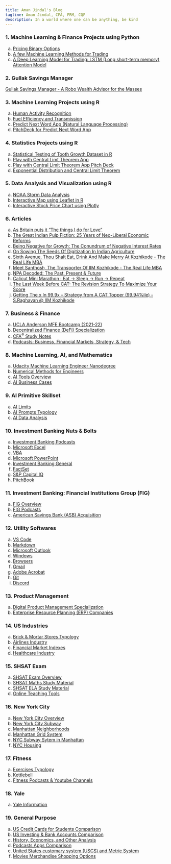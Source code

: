 ```yaml
---
title: Aman Jindal's Blog
tagline: Aman Jindal, CFA, FRM, CQF
description: In a world where one can be anything, be kind
---
```


### 1. Machine Learning & Finance Projects using Python

<ol type="a">
<li>
<a href= 'https://hbk91.github.io/ML_DS_Finance_Python/Pricing_Binary_Options/Pricing_Binary_Options.html' target='_blank'>
Pricing Binary Options</a>
</li>
<li>
<a href= 'https://hbk91.github.io/ML_DS_Finance_Python/ML_Methods_For_Trading/ML_Methods_For_Trading.html' target='_blank'>
A few Machine Learning Methods for Trading</a>
</li>  
<li>
<a href= 'https://hbk91.github.io/ML_DS_Finance_Python/LSTM_Attention_DeepLearning_Trading/LSTM_Attention_DeepLearning_Trading.html' target='_blank'>
A Deep Learning Model for Trading: LSTM (Long short-term memory) Attention Model</a>
</li>  
</ol>

### 2. Gullak Savings Manager
<a href= 'https://hbk91.github.io/DigitalProductManagement_Prof_AlexCowan_UVADarden/Gullak_Savings_Manager/Gullak_Savings_Manager_Product_Idea.html' target='_blank'>Gullak Savings Manager - A Robo Wealth Advisor for the Masses</a>

### 3. Machine Learning Projects using R

<ol type="a">
<li>
<a href= 'https://hbk91.github.io/JHU_Coursera_Course8_Project' target='_blank'>
Human Activity Recognition </a>
</li>
<li>
<a href= 'https://hbk91.github.io/JHU_Coursera_Course7_Project' target='_blank'>
Fuel Efficiency and Transmission </a>
</li>
<li>
<a href= 'https://hbk91.shinyapps.io/Predict_Next_Word/' target='_blank'>
Predict Next Word App (Natural Language Processing) </a>
</li>
<li>
<a href= 'https://rpubs.com/hbk91/Predict_Next_Word_PitchDeck' target='_blank'>
PitchDeck for Predict Next Word App </a>
</li>
</ol>

### 4. Statistics Projects using R

<ol type="a">
<li>
<a href= 'https://rpubs.com/hbk91/toothgrowth_analysis' target='_blank'>
Statistical Testing of Tooth Growth Dataset in R </a>
</li>
<li>
<a href= 'https://hbk91.shinyapps.io/Play_with_CLT' target='_blank'>
Play with Central Limt Theorem App </a>
</li>
<li>
<a href= 'https://hbk91.github.io/JHU_Coursera_Course9_Project/Play_with_CLT_PitchDeck.html' target='_blank'>
Play with Central Limit Theorem App Pitch Deck </a>
</li>
<li>
<a href= 'https://rpubs.com/hbk91/expdistribution_CLT' target='_blank'>
Exponential Distribution and Central Limit Theorem </a>
</li>
</ol>

### 5. Data Analysis and Visualization using R

<ol type="a">
<li>
<a href= 'https://rpubs.com/hbk91/NOAA_Storm_Data_Analysis' target='_blank'>
NOAA Storm Data Analysis </a>
</li>
<li>
<a href= 'https://hbk91.github.io/JHU_Coursera_Course9_Project/Using_Leaflet.html' target='_blank'>
Interactive Map using Leaflet in R </a>
</li>
<li>
<a href= 'https://hbk91.github.io/JHU_Coursera_Course9_Project/Plotly_Presentation.html' target='_blank'>
Interactive Stock Price Chart using Plotly </a>
</li>
</ol>

### 6. Articles

<ol type="a">
<li>
<a href= 'https://www.linkedin.com/pulse/britain-puts-things-i-do-love-aman-jindal/' target='_blank'>
As Britain puts it “The things I do for Love” </a>
</li>
<li>
<a href= 'https://www.linkedin.com/pulse/great-indian-pulp-fiction-25-years-neo-liberal-economic-aman-jindal/' target='_blank'>
The Great Indian Pulp Fiction: 25 Years of Neo-Liberal Economic Reforms
</a>
</li>
<li>
<a href= 'https://www.linkedin.com/pulse/being-negative-growth-conundrum-interest-rates-aman-jindal/' target='_blank'>
Being Negative for Growth: The Conundrum of Negative Interest Rates </a>
</li>
<li>
<a href= 'https://www.linkedin.com/pulse/sowing-seeds-digitization-indian-agriculture-aman-jindal/' target='_blank'>
On Sowing The Seeds Of Digitization In Indian Agriculture </a>
</li>
<li>
<a href= 'https://insideiim.com/sixth-avenue-thou-shalt-eat-drink-and-make-merry-at-kozhikode-the-real-life-mba' target='_blank'>
Sixth Avenue, Thou Shalt Eat, Drink And Make Merry At Kozhikode - The
Real Life MBA </a>
</li>
<li>
<a href= 'https://insideiim.com/meet-santhosh-the-transporter-of-iim-kozhikode-the-real-life-mba' target='_blank'>
Meet Santhosh, The Transporter Of IIM Kozhikode - The Real Life MBA </a>
</li>
<li>
<a href= 'https://insideiim.com/npa-decoded-the-past-present-future' target='_blank'>
NPA Decoded: The Past, Present & Future </a>
</li>
<li>
<a href= 'https://insideiim.com/calicut-mini-marathon-eat-sleep-run-repeat' target='_blank'>
Calicut Mini Marathon : Eat -> Sleep -> Run -> Repeat </a>
</li>
<li>
<a href= 'https://insideiim.com/the-last-week-before-cat-the-revision-strategy-to-maximize-your-score' target='_blank'>
The Last Week Before CAT: The Revision Strategy To Maximize Your Score
</a>
</li>
<li>
<a href= 'https://insideiim.com/getting-the-x-in-99-9x-strategy-for-next-three-months-from-a-cat-topper-99-94ile-s-raghavan-from-iim-kozhikode' target='_blank'>
Getting The x In 99.9x – Strategy from A CAT Topper (99.94%ile) -
S.Raghavan @ IIM Kozhikode </a>
</li>
</ol>

### 7. Business & Finance

<ol type="a">
  
<li>
<a href= 'https://hbk91.github.io/UCLA_MFE_2021-22_BootCamp_Group23' target='_blank'>
UCLA Anderson MFE Bootcamp (2021-22) </a>
</li>
<li>
<a href= 'https://hbk91.github.io/2021StudyNotes/Coursera/DeFi_Specialization.html' target='_blank'>
Decentralized Finance (DeFi) Specialization</a>
</li>
<li>
<a href= 'https://hbk91.github.io/2021StudyNotes/StudyCFA.html' target='_blank'>
CFA<sup>&reg;</sup> Study Notes</a>
</li>
<li>
<a href= 'https://hbk91.github.io/2021StudyNotes/Business_Podcasts.html' target='_blank'>
Podcasts: Business, Financial Markets, Strategy, & Tech </a>
</li>
</ol>

### 8. Machine Learning, AI, and Mathematics

<ol type="a">
<li>
<a href= 'https://hbk91.github.io/2021StudyNotes/Udacity_MLEngineer.html' target='_blank'>
Udacity Machine Learning Engineer Nanodegree </a>
</li>
<li>
<a href= 'https://hbk91.github.io/2021StudyNotes/Coursera/NumericalMethods_HKUST.html' target='_blank'>
Numerical Methods for Engineers </a>
</li>
<li>
<a href= 'https://hbk91.github.io/2021StudyNotes/AI_Tools.html' target='_blank'>
AI Tools Overview </a>
</li>
<li>
<a href= 'https://hbk91.github.io/2021StudyNotes/AI_Business_Cases.html' target='_blank'>
AI Business Cases </a>
</li>
</ol>

### 9. AI Primitive Skillset

<ol type="a">
<li>
<a href= 'https://hbk91.github.io/2021StudyNotes/AI_Limits.html' target='_blank'>
AI Limits </a>
</li>
<li>
<a href= 'https://hbk91.github.io/2021StudyNotes/AI_Prompts_Typology.html' target='_blank'>
AI Prompts Typology </a>
</li>
<li>
<a href= 'https://hbk91.github.io/2021StudyNotes/AI_Data_Analysis.html' target='_blank'>
AI Data Analysis </a>
</li>
</ol>


### 10. Investment Banking Nuts & Bolts

<ol type="a">
<li>
<a href= 'https://hbk91.github.io/2021StudyNotes/IB_Podcasts.html' target='_blank'>
Investment Banking Podcasts </a>  
</li>
<li>
<a href= 'https://hbk91.github.io/2021StudyNotes/Microsoft_Excel.html' target='_blank'>
Microsoft Excel </a>  
</li>
<li>
<a href= 'https://hbk91.github.io/2021StudyNotes/VBA.html' target='_blank'>
VBA </a>  
</li>
<li>
<a href= 'https://hbk91.github.io/2021StudyNotes/Microsoft_PPT.html' target='_blank'>
Microsoft PowerPoint </a>  
</li>
<li>
<a href= 'https://hbk91.github.io/2021StudyNotes/IB_General.html' target='_blank'>
Investment Banking General </a>  
</li>
<li>
<a href= 'https://hbk91.github.io/2021StudyNotes/FactSet.html' target='_blank'>
FactSet </a>  
</li>
<li>
<a href= 'https://hbk91.github.io/2021StudyNotes/SP_CapitalIQ.html' target='_blank'>
S&P Capital IQ </a>  
</li>
<li>
<a href= 'https://hbk91.github.io/2021StudyNotes/PitchBook.html' target='_blank'>
PitchBook </a>  
</li>
</ol>

### 11. Investment Banking: Financial Institutions Group (FIG) 

<ol type="a">
<li>
<a href= 'https://hbk91.github.io/2021StudyNotes/FIG_Overview.html' target='_blank'>
FIG Overview </a>  
</li>
<li>
<a href= 'https://hbk91.github.io/2021StudyNotes/FIG_Podcasts.html' target='_blank'>
FIG Podcasts </a>  
</li>
<li>
<a href= 'https://hbk91.github.io/2021StudyNotes/ASB_Acquisition.html' target='_blank'>
American Savings Bank (ASB) Acquisition </a>  
</li>
</ol>

### 12. Utility Softwares

<ol type="a">
<li>
<a href= 'https://hbk91.github.io/2021StudyNotes/VSCode.html' target='_blank'>
VS Code </a>
</li>
<li>
<a href= 'https://hbk91.github.io/2021StudyNotes/Markdown.html' target='_blank'>
Markdown </a>
</li>
<li>
<a href= 'https://hbk91.github.io/2021StudyNotes/Outlook.html' target='_blank'>
Microsoft Outlook </a>
</li>
<li>
<a href= 'https://hbk91.github.io/2021StudyNotes/Windows.html' target='_blank'>
Windows </a>
</li>
<li>
<a href= 'https://hbk91.github.io/2021StudyNotes/Browsers.html' target='_blank'>
Browsers </a>
</li>
<li>
<a href= 'https://hbk91.github.io/2021StudyNotes/GMAIL.html' target='_blank'>
Gmail </a>
</li>
<li>
<a href= 'https://hbk91.github.io/2021StudyNotes/Adobe_Acrobat.html' target='_blank'>
Adobe Acrobat </a>
</li>
<li>
<a href= 'https://hbk91.github.io/2021StudyNotes/Git.html' target='_blank'>
Git </a>
</li>
<li>
<a href= 'https://hbk91.github.io/2021StudyNotes/Discord.html' target='_blank'>
Discord </a>
</li>
</ol>

### 13. Product Management

<ol type="a">
<li>
<a href= 'https://hbk91.github.io/DigitalProductManagement_Prof_AlexCowan_UVADarden/' target='_blank'>
Digital Product Management Specialization </a>
</li>
<li>
<a href= 'https://hbk91.github.io/2021StudyNotes/ERP_Companies.html' target='_blank'>
Enterprise Resource Planning (ERP) Companies </a>
</li>
</ol>

### 14. US Industries

<ol type="a">
<li>
<a href= 'https://hbk91.github.io/2021StudyNotes/US_Offline_Stores.html' target='_blank'>
Brick & Mortar Stores Typology </a>
</li>
<li>
<a href= 'https://hbk91.github.io/2021StudyNotes/US_Airlines.html' target='_blank'>
Airlines Industry </a>
</li>
<li>
<a href= 'https://hbk91.github.io/2021StudyNotes/US_Fin_Indexes.html' target='_blank'>
Financial Market Indexes </a>
</li>
<li>
<a href= 'https://hbk91.github.io/2021StudyNotes/US_Healthcare.html' target='_blank'>
Healthcare Industry </a>
</li>
</ol>

### 15. SHSAT Exam


<ol type="a">
<li>
<a href= 'https://hbk91.github.io/2021StudyNotes/SHSAT.html' target='_blank'>
SHSAT Exam Overview </a>
</li>
<li>
<a href= 'https://hbk91.github.io/2021StudyNotes/SHSAT_Maths.html' target='_blank'>
SHSAT Maths Study Material </a>
</li>
<li>
<a href= 'https://hbk91.github.io/2021StudyNotes/SHSAT_ELA.html' target='_blank'>
SHSAT ELA Study Material </a>
</li>
<li>
<a href= 'https://hbk91.github.io/2021StudyNotes/Teaching_Tools.html' target='_blank'>
Online Teaching Tools </a>
</li>
</ol>

### 16. New York City

<ol type="a">
<li>
<a href= 'https://hbk91.github.io/2021StudyNotes/NYC_Overview.html' target='_blank'>
New York City Overview </a>
</li>
<li>
<a href= 'https://hbk91.github.io/2021StudyNotes/NYC_Subway.html' target='_blank'>
New York City Subway </a>
</li>
<li>
<a href= 'https://hbk91.github.io/2021StudyNotes/Manhattan_Neighborhoods.html' target='_blank'>
Manhattan Neighborhoods </a>
</li>
<li>
<a href= 'https://hbk91.github.io/2021StudyNotes/Manhattan_Grid_System.html' target='_blank'>
Manhattan Grid System </a>
</li>
<li>
<a href= 'https://hbk91.github.io/2021StudyNotes/Manhattan_Subway.html' target='_blank'>
NYC Subway Sytem in Manhattan </a>
</li>
<li>
<a href= 'https://hbk91.github.io/2021StudyNotes/NYC_Housing.html' target='_blank'>
NYC Housing </a>
</li>
</ol>

### 17. Fitness

<ol type="a">
<li>
<a href= 'https://hbk91.github.io/2021StudyNotes/Exercises_Typology.html' target='_blank'>
Exercises Typology </a>
</li>
<li>
<a href= 'https://hbk91.github.io/2021StudyNotes/Kettlebell.html' target='_blank'>
Kettlebell </a>
</li>
<li>
<a href= 'https://hbk91.github.io/2021StudyNotes/Fitness_Channels.html' target='_blank'>
Fitness Podcasts & Youtube Channels </a>
</li>
</ol>

### 18. Yale

<ol type="a">
<li>
<a href= 'https://hbk91.github.io/2021StudyNotes/Yale_Info.html' target='_blank'>
Yale Information </a>
</li>
</ol>

### 19. General Purpose

<ol type="a">
<li>
<a href= 'https://hbk91.github.io/2021StudyNotes/StudentCC.html' target='_blank'>
US Credit Cards for Students Comparison </a>
</li>
<li>
<a href= 'https://hbk91.github.io/2021StudyNotes/Investments.html' target='_blank'>
US Investing & Bank Accounts Comparison </a>
</li>
<li>
<a href= 'https://hbk91.github.io/2021StudyNotes/History_Economics.html' target='_blank'>
History, Economics, and Other Analysis </a>
</li>
<li>
<a href= 'https://hbk91.github.io/2021StudyNotes/Podcasts_AppsComparison.html' target='_blank'>
Podcasts Apps Comparison </a>
</li>
<li>
<a href= 'https://hbk91.github.io/2021StudyNotes/USCS_Metric_System.html' target='_blank'>
United States customary system (USCS) and Metric System </a>
</li>
<li>
<a href= 'https://hbk91.github.io/2021StudyNotes/Movies_Merchandise.html' target='_blank'>
Movies Merchandise Shopping Options </a>
</li>
</ol>


